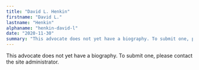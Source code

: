 ```yaml
---
title: "David L. Henkin"
firstname: "David L."
lastname: "Henkin"
alphaname: "henkin-david-l"
date: "2020-11-30"
summary: "This advocate does not yet have a biography. To submit one, please contact the site administrator."
---
```

This advocate does not yet have a biography. To submit one, please contact the site administrator.

